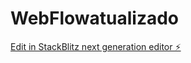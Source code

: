 # WebFlowatualizado

[Edit in StackBlitz next generation editor ⚡️](https://stackblitz.com/~/github.com/joao171279/WebFlowatualizado)